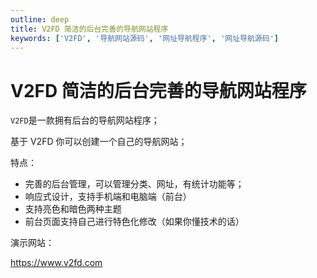 ```yaml
---
outline: deep
title: V2FD 简洁的后台完善的导航网站程序
keywords: ['V2FD', '导航网站源码', '网址导航程序', '网址导航源码']
---
```


# V2FD 简洁的后台完善的导航网站程序

`V2FD`是一款拥有后台的导航网站程序；

基于 V2FD 你可以创建一个自己的导航网站；

特点：

- 完善的后台管理，可以管理分类、网址，有统计功能等；
- 响应式设计，支持手机端和电脑端（前台）
- 支持亮色和暗色两种主题
- 前台页面支持自己进行特色化修改（如果你懂技术的话）

演示网站：

https://www.v2fd.com
